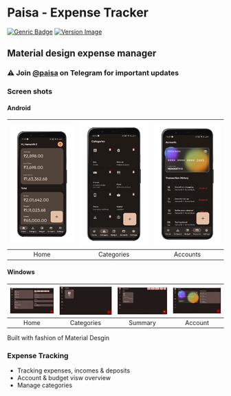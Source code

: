 # Paisa - Expense Tracker

 [![Genric Badge](https://img.shields.io/badge/Download-Google%20play-brightgreen)](https://play.google.com/store/apps/details?id=dev.hemanths.paisa)
[![Version Image](https://img.shields.io/badge/Version-1.3.3-green)]('')

## Material design expense manager

### ⚠ Join [@paisa](https://t.me/app_paisa) on Telegram for important updates

### Screen shots

#### Android

| <img src="paisa-images/1642589160039.png" width="200"/> | <img src="paisa-images/1642589316445.png" width="200"/> | <img src="paisa-images/1642589351674.png" width="200"/> |
|:---:|:---:|:---:|
| Home|Categories| Accounts |

#### Windows

| <img src="paisa-images/windows-1.jpg" width="200"/> | <img src="paisa-images/windows-2.jpg" width="200"/> | <img src="paisa-images/windows-3.jpg" width="200"/> |<img src="paisa-images/windows-5.jpg" width="200"/> |
|:---:|:---:|:---:|:---:|
| Home|Categories| Summary |Account|

Built with fashion of Material Desgin

### Expense Tracking

- Tracking expenses, incomes & deposits
- Account & budget visw overview
- Manage categories
